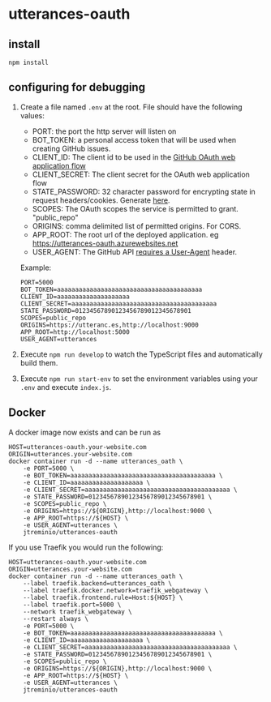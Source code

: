# utterances-oauth

## install

```
npm install
```

## configuring for debugging

1. Create a file named `.env` at the root. File should have the following values:

    * PORT: the port the http server will listen on
    * BOT_TOKEN: a personal access token that will be used when creating GitHub issues.
    * CLIENT_ID: The client id to be used in the [GitHub OAuth web application flow](https://developer.github.com/v3/oauth/#web-application-flow)
    * CLIENT_SECRET: The client secret for the OAuth web application flow
    * STATE_PASSWORD: 32 character password for encrypting state in request headers/cookies. Generate [here](https://lastpass.com/generatepassword.php).
    * SCOPES: The OAuth scopes the service is permitted to grant. "public_repo"
    * ORIGINS: comma delimited list of permitted origins. For CORS.
    * APP_ROOT: The root url of the deployed application. eg https://utterances-oauth.azurewebsites.net
    * USER_AGENT: The GitHub API [requires a User-Agent](https://developer.github.com/v3/#user-agent-required) header.


    Example:

    ```
    PORT=5000
    BOT_TOKEN=aaaaaaaaaaaaaaaaaaaaaaaaaaaaaaaaaaaaaaaa
    CLIENT_ID=aaaaaaaaaaaaaaaaaaaa
    CLIENT_SECRET=aaaaaaaaaaaaaaaaaaaaaaaaaaaaaaaaaaaaaaaa
    STATE_PASSWORD=01234567890123456789012345678901
    SCOPES=public_repo
    ORIGINS=https://utteranc.es,http://localhost:9000
    APP_ROOT=http://localhost:5000
    USER_AGENT=utterances
    ```

2. Execute `npm run develop` to watch the TypeScript files and automatically build them.

3. Execute `npm run start-env` to set the environment variables using your `.env` and execute `index.js`.

## Docker

A docker image now exists and can be run as

    HOST=utterances-oauth.your-website.com
    ORIGIN=utterances.your-website.com
    docker container run -d --name utterances_oath \
        -e PORT=5000 \
        -e BOT_TOKEN=aaaaaaaaaaaaaaaaaaaaaaaaaaaaaaaaaaaaaaaa \
        -e CLIENT_ID=aaaaaaaaaaaaaaaaaaaa \
        -e CLIENT_SECRET=aaaaaaaaaaaaaaaaaaaaaaaaaaaaaaaaaaaaaaaa \
        -e STATE_PASSWORD=01234567890123456789012345678901 \
        -e SCOPES=public_repo \
        -e ORIGINS=https://${ORIGIN},http://localhost:9000 \
        -e APP_ROOT=https://${HOST} \
        -e USER_AGENT=utterances \
        jtreminio/utterances-oauth

If you use Traefik you would run the following:

    HOST=utterances-oauth.your-website.com
    ORIGIN=utterances.your-website.com
    docker container run -d --name utterances_oath \
        --label traefik.backend=utterances_oath \
        --label traefik.docker.network=traefik_webgateway \
        --label traefik.frontend.rule=Host:${HOST} \
        --label traefik.port=5000 \
        --network traefik_webgateway \
        --restart always \
        -e PORT=5000 \
        -e BOT_TOKEN=aaaaaaaaaaaaaaaaaaaaaaaaaaaaaaaaaaaaaaaa \
        -e CLIENT_ID=aaaaaaaaaaaaaaaaaaaa \
        -e CLIENT_SECRET=aaaaaaaaaaaaaaaaaaaaaaaaaaaaaaaaaaaaaaaa \
        -e STATE_PASSWORD=01234567890123456789012345678901 \
        -e SCOPES=public_repo \
        -e ORIGINS=https://${ORIGIN},http://localhost:9000 \
        -e APP_ROOT=https://${HOST} \
        -e USER_AGENT=utterances \
        jtreminio/utterances-oauth
